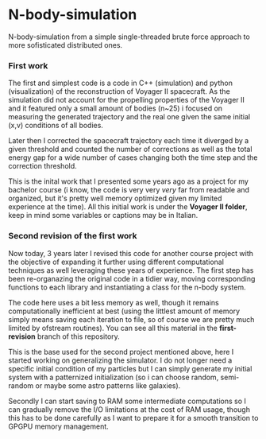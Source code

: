 # N-body-simulation
N-body-simulation from a simple single-threaded brute force approach to more sofisticated distributed ones.


### First work
The first and simplest code is a code in C++ (simulation) and python (visualization) of the reconstruction of Voyager II spacecraft.
As the simulation did not account for the propelling properties of the Voyager II and it featured only a small amount of bodies (n~25) i focused on measuring the generated trajectory and the real one given the same initial (x,v) conditions of all bodies.

Later then I corrected the spacecraft trajectory each time it diverged by a given threshold and counted the number of corrections as well as the total energy gap for a wide number of cases changing both the time step and the correction threshold.

This is the inital work that I presented some years ago as a project for my bachelor course (i know, the code is very very *very* far from readable and organized, but it's pretty well memory optimized given my limited experience at the time).
All this initial work is under the **Voyager II folder**, keep in mind some variables or captions may be in Italian.


### Second revision of the first work
Now today, 3 years later I revised this code for another course project with the objective of expanding it further using different computational techniques as well leveraging these years of experience.
The first step has been re-organazing the original code in a tidier way, moving corresponding functions to each library and instantiating a class for the n-body system.

The code here uses a bit less memory as well, though it remains computationally inefficient at best (using the littlest amount of memory simply means saving each iteration to file, so of course we are pretty much limited by ofstream routines).
You can see all this material in the **first-revision** branch of this repository.


This is the base used for the second project mentioned above, here I started working on generalizing the simulator.
I do not longer need a specific initial condition of my particles but I can simply generate my initial system with a patternized initialization (so i can choose random, semi-random or maybe some astro patterns like galaxies).

Secondly I can start saving to RAM some intermediate computations so I can gradually remove the I/O limitations at the cost of RAM usage, though this has to be done carefully as I want to prepare it for a smooth transition to GPGPU memory management.

